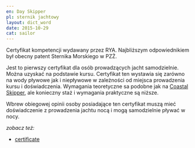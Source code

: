 ```yaml
---
en: Day Skipper
pl: sternik jachtowy
layout: dict_word
date: 2015-10-29
cat: sailor
---
```


Certyfikat kompetencji wydawany przez RYA. Najbliższym odpowiednikiem był obecny patent Sternika Morskiego w PZŻ.

Jest to pierwszy certyfikat dla osób prowadzących jacht samodzielnie. Można uzyskać na podstawie kursu. Certyfikat ten
wystawia się zarówno na wody pływowe jak i niepływowe w zależności od miejsca prowadzenia kursu i doświadczenia. 
Wymagania teoretyczne sa podobne jak na [Coastal Skipper](/dict/c/coastal-skipper.html), ale konieczny staż i wymagania 
praktyczne są niższe.

Wbrew obiegowej opinii osoby posiadające ten certyfikat muszą mieć doświadczenie z prowadzenia jachtu nocą i mogą 
samodzielnie pływać w nocy. 

*zobacz też:*

* [certificate](/dict/c/certificate.html)

